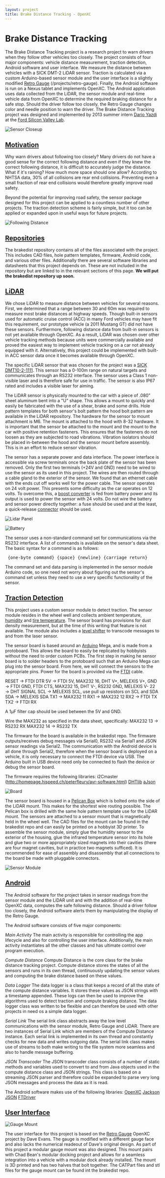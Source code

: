 ```yaml
---
layout: project
title: Brake Distance Tracking - OpenXC
---
```


<div class="page-header">
    <h1>Brake Distance Tracking</h1>
</div>

The Brake Distance Tracking project is a research project to warn drivers when
they follow other vehicles too closely. The project consists of four major components:
vehicle distance measurement, traction detection, Android software and user interface.
We measure the distance between vehicles with a SICK DMT-2 LiDAR sensor.
Traction is calculated via a custom
Arduino-based sensor module and the user interface is a slightly modified [Retro Gauge]
(/projects/retro-gauge).
Finally, the Android software is run on a Nexus tablet and implements OpenXC. The Android
application uses data collected from the LiDAR, the sensor module and real-time vehicle data
from OpenXC to determine
the required braking distance for a safe stop. Should the driver follow too closely, the
Retro Gauge changes color and needle position to warn the driver. The Brake Distance
Tracking project was designed and implemented by 2013 summer intern
[Dario Yazdi](http://github.com/darioyazdi) at the [Ford Silicon Valley Lab](http://fordsvl.com).

![Sensor Closeup](/projects/images/brakedist/lidar_close_up.jpg)

<div class="page-header">
    <h2 class="anchored" id="motivation"><a href="#motivation">Motivation</a></h2>
</div>

Why warn drivers about following too closely? Many drivers do not have
a good sense for the correct following distance and even if they knew the correct
following distance, it is difficult to accurately judge the distance. What if it's raining?
How much more space should one allow? According to NHTSA data, 30% of all collisions
are rear end collisions. Preventing even a small fraction of rear end collisions
would therefore greatly improve road safety.

Beyond the potential for improving road safety, the sensor package designed for this project
can be applied to a countless number of other projects. The traction detection scheme
is fairly simple, but it too can be applied or expanded upon in useful ways for
future projects.

![Following Distance](/projects/images/brakedist/following_distance.jpg)

<div class="page-header">
    <h2 class="anchored" id="repositories"><a href="#repositories">Repositories</a></h2>
</div>

The brakedist repository contains all of the files associated with the project. This includes CAD files, hole pattern templates, firmware, Android code, and various other files. Additionally there are several software libraries and datasheets that this project depends on. These are not included in the repository but are linked to in the relevant sections of this page.  **We will put the brakedist repository up soon.**


<div class="page-header">
    <h2 class="anchored" id="lidar"><a href="#lidar">
        LiDAR
    </a></h2>
</div>

We chose LiDAR to measure distance between vehicles for several reasons.
First, we determined that a range between 30 and 60m was required to measure most
brake distances at highway speeds. Though built-in sensors used for automatic cruise control
(ACC) in many Ford vehicles may have fit this requirement,
our prototype vehicle (a 2011 Mustang GT) did not have these sensors. Furthermore,
following distance data from built-in sensors is not yet available through OpenXC.
As a result, LiDAR was chosen over other vehicle
tracking methods because units were commercially available and proved the easiest way
to implement vehicle tracking on a car not already equipped with it.  Alternatively, this
project could be implemented with built-in ACC sensor data once it becomes available through
OpenXC.

The specific LiDAR sensor that was chosen for the project was a [SICK DMT10-2-1111][]. This sensor
has a 0-100m range on natural targets and communicates through an RS232 interface.
The sensor uses a Class 1 non-visible laser and is therefore safe for use in traffic.
The sensor is also IP67 rated and includes a visible laser for aiming.

The LiDAR sensor is physically mounted to the car with a piece of .080" sheet aluminum bent into a "U" shape. This allows a mount to quickly and easily be fabricated with the use of a shear, brake and some drills. Hole pattern templates for both sensor's bolt pattern the hood bolt pattern are available in the LiDAR repository. The hardware for the sensor to mount attachment is M6. The mount is attached to the hood with 8-32 hardware. It is important that the sensor be attached to the mount and the mount to the car with positive retention fasteners. This ensures that the fasteners do not loosen as they are subjected to road vibrations. Vibration isolators should be placed in-between the hood and the sensor mount before assembly. This is in an effort to reduce sensor vibration.

The sensor has a separate power and data interface. The power interface is accessible via screw terminals once the back plate of the sensor has been removed. Only the first two terminals (+24V and GND) need to be wired to use the sensor as its used in this project. The wires are then routed through a cable gland to the exterior of the sensor. We found that an ethernet cable with the ends cut off works well for the power cable. The sensor operates on 24 volt power. This presents some difficulty as the car operates on 12 volts. To overcome this, a [boost converter][] is fed from battery power and its output is used to power the sensor with 24 volts. Do not wire the battery and sensor power directly together: a fuse should be used and at the least, a quick-release [connector][] should be used.

![Lidar Panel](/projects/images/brakedist/lidar_panel.jpg)

![Battery](/projects/images/brakedist/battery_connection.jpg)

The sensor uses a non-standard command set for communications via the RS232
interface. A list of commands is available on the sensor's data sheet. The basic syntax for a command is as follows:

<PRE> {one-byte command} {space} {newline} {carriage return} </PRE>

The command set and data parsing is implemented in the sensor module Arduino code, so one need not worry about figuring out the sensor's command set unless they need to use a very specific functionality of the sensor.



<div class="page-header">
    <h2 class="anchored" id="traction-detection"><a href="#traction-detection"> Traction Detection</a></h2>
</div>

This project uses a custom sensor module to detect traction. The sensor module resides in the wheel well and collects ambient temperature, [humidity][] and [tire temperature][]. The sensor board has provisions for dust density measurement, but at the time of this writing that feature is not available. The module also includes a [level shifter][] to transcode messages to and from the laser sensor.

The sensor board is based around an [Arduino][] Mega, and is made from a protoboard. This allows the board to easily be replicated by hobbyists without the need to order custom PCBs. The first step in  making he sensor board is to solder headers to the protoboard such that an Arduino Mega can plug into the sensor board. From here, we will connect the sensors to the appropriate pins. Power for the board is provided via the [FTDI][] cable.

RESET &rarr; FTDI DTR
5V &rarr; FTDI 5V, MAX232 16, DHT V+, MELEXIS V+,
GND &rarr; FTDI GND, FTDI CTS, MAX232 15, DHT V-, RS232 GND, MELEXIS V-
22 &rarr; DHT SIGNAL
SCL &rarr; MELEXIS SCL, use pull up resistors on SCL and SDA
SDA &rarr; MELEXIS SDA
TX1 &rarr; MAX232 11
RX1 &rarr;  MAX232 12
RX2 &rarr;  FTDI TX
TX2 &rarr;  FTDI RX

A 1&mu;F filter cap should be used between the 5V and GND.

Wire the MAX232 as specified in the data sheet, specifically:
MAX232 13 &rarr; RS232 RX
MAX232 14 &rarr; RS232 TX

The firmware for the board is available in the brakedist repo. The firmware outputs/receives debug messages via Serial0, RS232 via Serial1 and JSON sensor readings via Serial2. The communication with the Android device is all done through Serial2, therefore when the sensor board is deployed on a vehicle, it is only necessary to connect the FTDI device via USB. The Arduino built in USB device need only be connected to flash the device or debug the sensor board.

The firmware requires the following libraries: i2Cmaster
(http://homepage.hispeed.ch/peterfleury/avr-software.html)
[DHTlib](https://github.com/adafruit/DHT-sensor-library)
[aJson](https://github.com/interactive-matter/aJson)

![Board](/projects/images/brakedist/board.jpg)

The sensor board is housed in a [Pelican Box][] which is bolted onto the side of the LiDAR mount. This makes for the shortest wire routing possible. The Pelican box is drilled with the same hole pattern template use for the LiDAR mount. The sensors are attached to a sensor mount that is magnetically held in the wheel well. The CAD files for the mount can be found in the brakedist repo and can easily be printed on a hobbyist 3D printer. To assemble the sensor module, simply glue the humidity sensor to the exterior of the housing, glue the infrared temperature sensor into its hole and glue two or more appropriately sized magnets into their cavities (there are four magnet cavities, but in practice two magnets sufficed). It is recommended for ease of assembly and disassembly that all connections to the board be made with pluggable connectors.

![Sensor Module](/projects/images/brakedist/sensor_module.jpg)


<div class="page-header">
    <h2 id="Android"><a href="#Android">Android</a></h2>
</div>

The Android software for the project takes in sensor readings from the sensor module and the LiDAR unit and with the addition of real-time OpenXC data, computes the safe following distance. Should a driver follow too closely, the Android software alerts them by manipulating the display of the Retro Gauge.

The Android software consists of five major components:

*Main Activity*
The main activity is responsible for controlling the app lifecycle and also for controlling the user interface. Additionally, the main activity instantiates all the other classes and has ultimate control over program execution.

*Compute Distance*
Compute Distance is the core class for the brake distance tracking project. Compute distance stores the states of all the sensors and runs in its own thread, continuously updating the sensor values and computing the brake distance based on these values.

*Data Logger*
The data logger is a class that keeps a record of all the state of the compute distance variables. It stores these values as JSON strings with a timestamp appended. These logs can then be used to improve the algorithms used to detect traction and compute braking distance. The data logger class was written to be flexible and can therefore be used with other projects in need os a simple data logger.

*Serial Link*
The serial link class abstracts away the low level communications with the sensor module, Retro Gauge and LiDAR. There are two instances of Serial Link which are members of the Compute Distance instance. Each serial link is implemented in its own thread and constantly checks for new data and writes outgoing data. The serial link class makes use of streams to both make writing to the file system more seamless and also to handle message buffering.

*JSON Transcoder*
The JSON transcoder class consists of a number of static methods and variables used to convert to and from Java objects used in the compute distance class and JSON strings. This class is based on a streaming JSON parser and therefore could be expanded to parse very long JSON messages and process the data as it is read.

The Android software makes use of the following libraries:
[OpenXC](https://github.com/openxc/openxc-Android)
[Jackson JSON](http://jackson.codehaus.org/)
[FTDriver](https://github.com/openxc/FTDriver)


<div class="page-header">
    <h2 id="user-interface"><a href="#user-interface"> User Interface</a></h2>
</div>

![Gauge Mount](/projects/images/brakedist/gauge_mount.jpg)

The user interface for this project is based on the [Retro Gauge][] OpenXC project by Dave Evans. The gauge is modified with a different gauge face and also lacks the numerical readeout of Dave's original design. As part of this project a modular gauge mount was also designed. This mount pairs with Chad Bean's modular docking project and allows for a seamless integration into a vehicle with a modular dock already installed. The mount is 3D printed and has two halves that bolt together. The CATPart files and stl files for the gauge mount can be found int the brakedist repo.

[Arduino]: http://www.arduino.cc
[boost converter]: http://www.amazon.com/gp/product/B00AMZEUYU/ref=s9_simh_gw_p422_d15_i5?pf_rd_m=ATVPDKIKX0DER&pf_rd_s=center-3&pf_rd_r=1YH0FWTZ4HT7W35B8YGK&pf_rd_t=101&pf_rd_p=470938811&pf_rd_i=507846
[SICK DMT10-2-1111]: https://www.mysick.com/eCat.aspx?go=FinderSearch&Cat=GUS&At=Fa&Cult=English&FamilyID=400&Category=Produktfinder&Selections=47373
[connector]: https://www.sparkfun.com/products/9923
[Retro Gauge]: /projects/retro-gauge.html
[Pelican Box]: http://www.amazon.com/gp/product/B001OPM5QC/ref=ox_sc_act_title_4?ie=UTF8&psc=1&smid=A34FFV8YYDM571
[humidity]: https://www.sparkfun.com/products/10167
[tire temperature]: https://www.sparkfun.com/products/9570
[level shifter]: http://www.digikey.com/product-detail/en/MAX232N/296-1402-5-ND/277048
[FTDI]: https://www.sparkfun.com/products/9718
